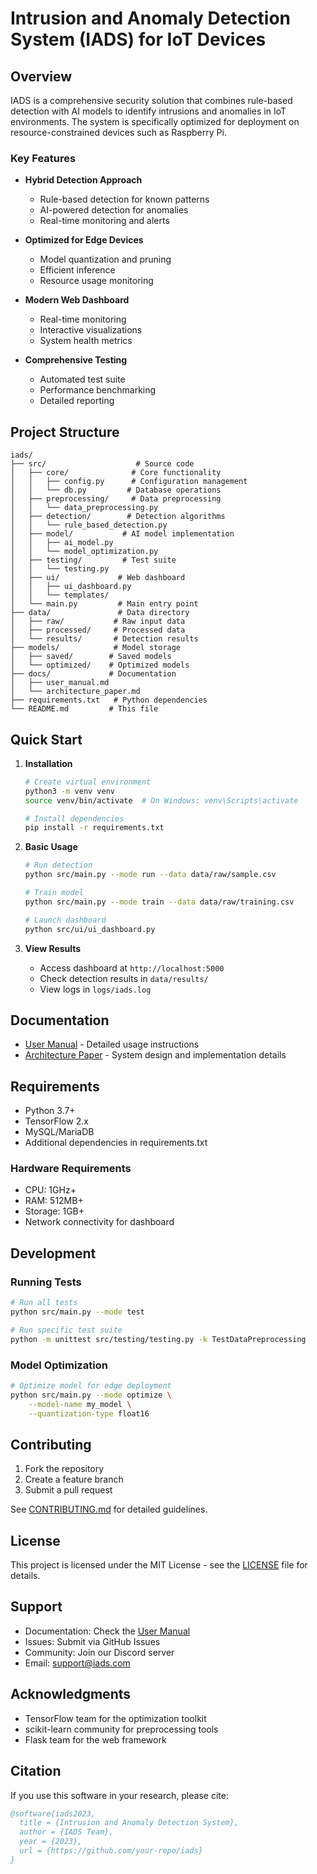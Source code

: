 # Intrusion and Anomaly Detection System (IADS) for IoT Devices

## Overview

IADS is a comprehensive security solution that combines rule-based detection with AI models to identify intrusions and anomalies in IoT environments. The system is specifically optimized for deployment on resource-constrained devices such as Raspberry Pi.

### Key Features

- **Hybrid Detection Approach**
  - Rule-based detection for known patterns
  - AI-powered detection for anomalies
  - Real-time monitoring and alerts

- **Optimized for Edge Devices**
  - Model quantization and pruning
  - Efficient inference
  - Resource usage monitoring

- **Modern Web Dashboard**
  - Real-time monitoring
  - Interactive visualizations
  - System health metrics

- **Comprehensive Testing**
  - Automated test suite
  - Performance benchmarking
  - Detailed reporting

## Project Structure

```
iads/
├── src/                    # Source code
│   ├── core/              # Core functionality
│   │   ├── config.py      # Configuration management
│   │   └── db.py         # Database operations
│   ├── preprocessing/     # Data preprocessing
│   │   └── data_preprocessing.py
│   ├── detection/        # Detection algorithms
│   │   └── rule_based_detection.py
│   ├── model/           # AI model implementation
│   │   ├── ai_model.py
│   │   └── model_optimization.py
│   ├── testing/         # Test suite
│   │   └── testing.py
│   ├── ui/             # Web dashboard
│   │   ├── ui_dashboard.py
│   │   └── templates/
│   └── main.py         # Main entry point
├── data/               # Data directory
│   ├── raw/           # Raw input data
│   ├── processed/     # Processed data
│   └── results/       # Detection results
├── models/            # Model storage
│   ├── saved/        # Saved models
│   └── optimized/    # Optimized models
├── docs/             # Documentation
│   ├── user_manual.md
│   └── architecture_paper.md
├── requirements.txt   # Python dependencies
└── README.md         # This file
```

## Quick Start

1. **Installation**
   ```bash
   # Create virtual environment
   python3 -m venv venv
   source venv/bin/activate  # On Windows: venv\Scripts\activate

   # Install dependencies
   pip install -r requirements.txt
   ```

2. **Basic Usage**
   ```bash
   # Run detection
   python src/main.py --mode run --data data/raw/sample.csv

   # Train model
   python src/main.py --mode train --data data/raw/training.csv

   # Launch dashboard
   python src/ui/ui_dashboard.py
   ```

3. **View Results**
   - Access dashboard at `http://localhost:5000`
   - Check detection results in `data/results/`
   - View logs in `logs/iads.log`

## Documentation

- [User Manual](docs/user_manual.md) - Detailed usage instructions
- [Architecture Paper](docs/architecture_paper.md) - System design and implementation details

## Requirements

- Python 3.7+
- TensorFlow 2.x
- MySQL/MariaDB
- Additional dependencies in requirements.txt

### Hardware Requirements

- CPU: 1GHz+
- RAM: 512MB+
- Storage: 1GB+
- Network connectivity for dashboard

## Development

### Running Tests

```bash
# Run all tests
python src/main.py --mode test

# Run specific test suite
python -m unittest src/testing/testing.py -k TestDataPreprocessing
```

### Model Optimization

```bash
# Optimize model for edge deployment
python src/main.py --mode optimize \
    --model-name my_model \
    --quantization-type float16
```

## Contributing

1. Fork the repository
2. Create a feature branch
3. Submit a pull request

See [CONTRIBUTING.md](CONTRIBUTING.md) for detailed guidelines.

## License

This project is licensed under the MIT License - see the [LICENSE](LICENSE) file for details.

## Support

- Documentation: Check the [User Manual](docs/user_manual.md)
- Issues: Submit via GitHub Issues
- Community: Join our Discord server
- Email: support@iads.com

## Acknowledgments

- TensorFlow team for the optimization toolkit
- scikit-learn community for preprocessing tools
- Flask team for the web framework

## Citation

If you use this software in your research, please cite:

```bibtex
@software{iads2023,
  title = {Intrusion and Anomaly Detection System},
  author = {IADS Team},
  year = {2023},
  url = {https://github.com/your-repo/iads}
}
